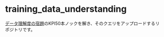 # training_data_understanding

[データ理解度の宿題](https://docs.google.com/spreadsheets/d/1s2zOvJGtjBJd261FeJEgNoulwpnOTTCdrMN9ykuG3ZI/edit#gid=1208800835)のKPI50本ノックを解き、そのクエリをアップロードするリポジトリです。

